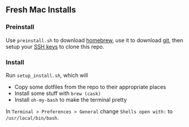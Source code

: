 ## Fresh Mac Installs
### Preinstall
Use `preinstall.sh` to download [homebrew](https://brew.sh), use it to download [git](https://git-scm.com/download/mac), then setup your [SSH keys](https://docs.github.com/en/authentication/connecting-to-github-with-ssh/generating-a-new-ssh-key-and-adding-it-to-the-ssh-agent) to clone this repo.

### Install
Run `setup_install.sh`, which will
- Copy some dotfiles from the repo to their appropriate places
- Install some stuff with `brew (cask)`
- Install `oh-my-bash` to make the terminal pretty

In `Terminal > Preferences > General` change `Shells open with:` to `/usr/local/bin/bash`.
